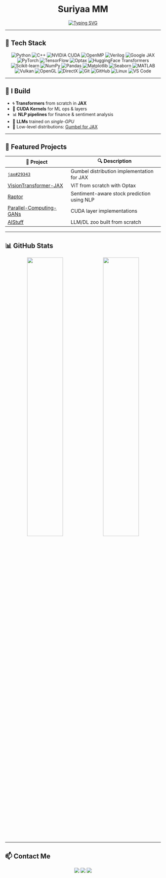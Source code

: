 <h1 align="center">Suriyaa MM</h1>

<p align="center">
  <a href="https://git.io/typing-svg"><img src="https://readme-typing-svg.herokuapp.com?font=Google+Sans&duration=1200&pause=1000&color=01B2F7&center=true&vCenter=true&multiline=true&width=435&lines=Crafting+Intelligence+%E2%80%A2+One+Tensor+at+a+Time" alt="Typing SVG" /></a>
</p>

---

## 🧰 Tech Stack
<p align="center"> 
  <!-- Languages --> 
  <img src="https://img.shields.io/badge/Python-3776AB?style=for-the-badge&logo=python&logoColor=white" title="Python"/> 
  <img src="https://img.shields.io/badge/C++-00599C?style=for-the-badge&logo=c%2B%2B&logoColor=white" title="C++"/> 
  <img src="https://img.shields.io/badge/CUDA-76B900?style=for-the-badge&logo=nvidia&logoColor=white" title="NVIDIA CUDA"/> 
  <img src="https://img.shields.io/badge/OpenMP-0033A0?style=for-the-badge&logoColor=white" title="OpenMP"/> 
  <img src="https://img.shields.io/badge/Verilog-B2B7F8?style=for-the-badge&logoColor=white" title="Verilog"/> 

  <!-- ML Libraries --> 
  <img src="https://img.shields.io/badge/JAX-FFCC00?style=for-the-badge&logo=google&logoColor=black" title="Google JAX"/> 
  <img src="https://img.shields.io/badge/PyTorch-EE4C2C?style=for-the-badge&logo=pytorch&logoColor=white" title="PyTorch"/> 
  <img src="https://img.shields.io/badge/TensorFlow-FF6F00?style=for-the-badge&logo=tensorflow&logoColor=white" title="TensorFlow"/> 
  <img src="https://img.shields.io/badge/Optax-0091FF?style=for-the-badge&logoColor=white" title="Optax"/> 
  <img src="https://img.shields.io/badge/HuggingFace-FFD21F?style=for-the-badge&logo=huggingface&logoColor=black" title="HuggingFace Transformers"/> 
  <img src="https://img.shields.io/badge/Scikit--Learn-F7931E?style=for-the-badge&logo=scikit-learn&logoColor=white" title="Scikit-learn"/> 

  <!-- Data & Viz --> 
  <img src="https://img.shields.io/badge/NumPy-013243?style=for-the-badge&logo=numpy&logoColor=white" title="NumPy"/> 
  <img src="https://img.shields.io/badge/Pandas-150458?style=for-the-badge&logo=pandas&logoColor=white" title="Pandas"/> 
  <img src="https://img.shields.io/badge/Matplotlib-11557C?style=for-the-badge&logo=matplotlib&logoColor=white" title="Matplotlib"/> 
  <img src="https://img.shields.io/badge/Seaborn-42a5f5?style=for-the-badge&logoColor=white" title="Seaborn"/> 
  <img src="https://img.shields.io/badge/MATLAB-0076A8?style=for-the-badge&logo=mathworks&logoColor=white" title="MATLAB"/> 

  <!-- Graphics & Compute --> 
  <img src="https://img.shields.io/badge/Vulkan-B72C20?style=for-the-badge&logo=vulkan&logoColor=white" title="Vulkan"/> 
  <img src="https://img.shields.io/badge/OpenGL-5586A4?style=for-the-badge&logo=opengl&logoColor=white" title="OpenGL"/> 
  <img src="https://img.shields.io/badge/DirectX-0078D7?style=for-the-badge&logo=directx&logoColor=white" title="DirectX"/> 

  <!-- Tools --> 
  <img src="https://img.shields.io/badge/Git-F05032?style=for-the-badge&logo=git&logoColor=white" title="Git"/> 
  <img src="https://img.shields.io/badge/GitHub-181717?style=for-the-badge&logo=github&logoColor=white" title="GitHub"/> 
  <img src="https://img.shields.io/badge/Linux-FCC624?style=for-the-badge&logo=linux&logoColor=black" title="Linux"/> 
  <img src="https://img.shields.io/badge/VSCode-007ACC?style=for-the-badge&logo=visual-studio-code&logoColor=white" title="VS Code"/> 
</p>

---

## 🧠 I Build

- 🌀 **Transformers** from scratch in **JAX**
- 🚀 **CUDA Kernels** for ML ops & layers
- 📊 **NLP pipelines** for finance & sentiment analysis
- 🧬 **LLMs** trained on *single-GPU*
- 🧮 Low-level distributions: [Gumbel for JAX](https://github.com/jax-ml/jax/pull/29343)

---

## 🔗 Featured Projects

| 🚀 Project | 🔍 Description |
|-----------|----------------|
| [`jax#29343`](https://github.com/jax-ml/jax/pull/29343) | Gumbel distribution implementation for JAX |
| [VisionTransformer-JAX](https://github.com/SuriyaaMM/VisionTransformer-Jax) | ViT from scratch with Optax |
| [Raptor](https://github.com/SuriyaaMM/Raptor) | Sentiment-aware stock prediction using NLP |
| [Parallel-Computing-GANs](https://github.com/codeclubiittp/Parallel-Computing-GANs) | CUDA layer implementations |
| [AIStuff](https://github.com/SuriyaaMM/AIStuff) | LLM/DL zoo built from scratch |

---

## 📊 GitHub Stats

<p align="center">
  <img src="https://github-readme-stats.vercel.app/api?username=SuriyaaMM&show_icons=true&theme=radical" width="48%"/>
  <img src="https://github-readme-stats.vercel.app/api/top-langs/?username=SuriyaaMM&layout=compact&theme=radical" width="48%"/>
</p>

---

## 📫 Contact Me

<p align="center">
  <a href="mailto:ee23b054@iittp.ac.in"><img src="https://img.shields.io/badge/email-ee23b054@iittp.ac.in-red?style=flat-square&logo=gmail"></a>
  <a href="https://github.com/SuriyaaMM"><img src="https://img.shields.io/badge/GitHub-SuriyaaMM-181717?style=flat-square&logo=github"></a>
  <a href="https://www.linkedin.com/in/suriyaa-mm-246976284/"><img src="https://img.shields.io/badge/LinkedIn-SuriyaaMM-blue?style=flat-square&logo=linkedin"></a>
</p>
